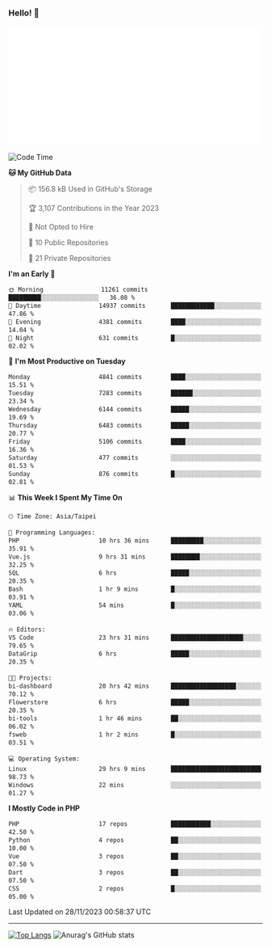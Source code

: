 ### Hello! 👋

![Metrics](/metrics.classic.svg)

<!--START_SECTION:waka-->
![Code Time](http://img.shields.io/badge/Code%20Time-880%20hrs%2016%20mins-blue)

**🐱 My GitHub Data** 

> 📦 156.8 kB Used in GitHub's Storage 
 > 
> 🏆 3,107 Contributions in the Year 2023
 > 
> 🚫 Not Opted to Hire
 > 
> 📜 10 Public Repositories 
 > 
> 🔑 21 Private Repositories 
 > 
**I'm an Early 🐤** 

```text
🌞 Morning                11261 commits       █████████░░░░░░░░░░░░░░░░   36.08 % 
🌆 Daytime                14937 commits       ████████████░░░░░░░░░░░░░   47.86 % 
🌃 Evening                4381 commits        ████░░░░░░░░░░░░░░░░░░░░░   14.04 % 
🌙 Night                  631 commits         █░░░░░░░░░░░░░░░░░░░░░░░░   02.02 % 
```
📅 **I'm Most Productive on Tuesday** 

```text
Monday                   4841 commits        ████░░░░░░░░░░░░░░░░░░░░░   15.51 % 
Tuesday                  7283 commits        ██████░░░░░░░░░░░░░░░░░░░   23.34 % 
Wednesday                6144 commits        █████░░░░░░░░░░░░░░░░░░░░   19.69 % 
Thursday                 6483 commits        █████░░░░░░░░░░░░░░░░░░░░   20.77 % 
Friday                   5106 commits        ████░░░░░░░░░░░░░░░░░░░░░   16.36 % 
Saturday                 477 commits         ░░░░░░░░░░░░░░░░░░░░░░░░░   01.53 % 
Sunday                   876 commits         █░░░░░░░░░░░░░░░░░░░░░░░░   02.81 % 
```


📊 **This Week I Spent My Time On** 

```text
🕑︎ Time Zone: Asia/Taipei

💬 Programming Languages: 
PHP                      10 hrs 36 mins      █████████░░░░░░░░░░░░░░░░   35.91 % 
Vue.js                   9 hrs 31 mins       ████████░░░░░░░░░░░░░░░░░   32.25 % 
SQL                      6 hrs               █████░░░░░░░░░░░░░░░░░░░░   20.35 % 
Bash                     1 hr 9 mins         █░░░░░░░░░░░░░░░░░░░░░░░░   03.91 % 
YAML                     54 mins             █░░░░░░░░░░░░░░░░░░░░░░░░   03.06 % 

🔥 Editors: 
VS Code                  23 hrs 31 mins      ████████████████████░░░░░   79.65 % 
DataGrip                 6 hrs               █████░░░░░░░░░░░░░░░░░░░░   20.35 % 

🐱‍💻 Projects: 
bi-dashboard             20 hrs 42 mins      ██████████████████░░░░░░░   70.12 % 
Flowerstore              6 hrs               █████░░░░░░░░░░░░░░░░░░░░   20.35 % 
bi-tools                 1 hr 46 mins        ██░░░░░░░░░░░░░░░░░░░░░░░   06.02 % 
fsweb                    1 hr 2 mins         █░░░░░░░░░░░░░░░░░░░░░░░░   03.51 % 

💻 Operating System: 
Linux                    29 hrs 9 mins       █████████████████████████   98.73 % 
Windows                  22 mins             ░░░░░░░░░░░░░░░░░░░░░░░░░   01.27 % 
```

**I Mostly Code in PHP** 

```text
PHP                      17 repos            ███████████░░░░░░░░░░░░░░   42.50 % 
Python                   4 repos             ██░░░░░░░░░░░░░░░░░░░░░░░   10.00 % 
Vue                      3 repos             ██░░░░░░░░░░░░░░░░░░░░░░░   07.50 % 
Dart                     3 repos             ██░░░░░░░░░░░░░░░░░░░░░░░   07.50 % 
CSS                      2 repos             █░░░░░░░░░░░░░░░░░░░░░░░░   05.00 % 
```




 Last Updated on 28/11/2023 00:58:37 UTC
<!--END_SECTION:waka-->

<hr>

<span style="display:inline-block">[![Top Langs](https://github-readme-stats.vercel.app/api/top-langs/?username=maureendadap&layout=compact&theme=transparent)](https://github.com/anuraghazra/github-readme-stats)</span>
<span style="display:inline-block">![Anurag's GitHub stats](https://github-readme-stats.vercel.app/api?username=maureendadap&show_icons=true&theme=transparent&count_private=true)</span>

<!--
**MaureenDadap/maureendadap** is a ✨ _special_ ✨ repository because its `README.md` (this file) appears on your GitHub profile.

Here are some ideas to get you started:

- 🔭 I’m currently working on ...
- 🌱 I’m currently learning ...
- 👯 I’m looking to collaborate on ...
- 🤔 I’m looking for help with ...
- 💬 Ask me about ...
- 📫 How to reach me: ...
- 😄 Pronouns: ...
- ⚡ Fun fact: ...
-->
